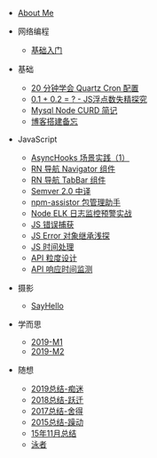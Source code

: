 * [About Me](README.md)

* 网络编程
  * [基础入门](./block-network/README.md)
* 基础
  * [20 分钟学会 Quartz Cron 配置](./block-basic/20-minutes-quartz-cron.md)
  * [0.1 + 0.2 = ? - JS浮点数失精探究](./block-basic/B5-float-number.md)
  * [Mysql Node CURD 简记](./block-basic/B7-mysql-node-curd.md)
  * [博客搭建备忘](./block-basic/how-to-build-a-blog.md)
* JavaScript
  * [AsyncHooks 场景实践（1）](./block-js/node-async-hooks.md)
  * [RN 导航 Navigator 组件](./block-js/B3-rn-navigator-model-2.md)
  * [RN 导航 TabBar 组件](./block-js/B2-rn-navigator-model-1.md)
  * [Semver 2.0 中译](./block-js/B1-note-semver.md)
  * [npm-assistor 包管理助手](./block-js/A9-npm-assistor.md)
  * [Node ELK 日志监控预警实战](./block-js/A8-log-elk.md)
  * [JS 错误捕获](./block-js/A7-error-catch.md)
  * [JS Error 对象继承浅探](./block-js/A6-prototype-chain.md)
  * [JS 时间处理](./block-js/A5-JS时间处理.md)
  * [API 粒度设计](./block-js/A4-mini-unit.md)
  * [API 响应时间监测](./block-js/A3-node性能优化-API响应时间监测.md)
* 摄影
  * [SayHello](./block-vlog/say-hello.md)
* 学而思
  * [2019-M1](./block-read/2019-M1.md)
  * [2019-M2](./block-read/2019-M2.md)
* 随想
  * [2019总结-痴迷](./block-sight/2019-summary.md)
  * [2018总结-跃迁](./block-sight/2018-summary.md)
  * [2017总结-舍得](./block-sight/B8-2017总结-舍得.md)
  * [2015总结-躁动](./block-sight/A2-2015年总结.md)
  * [15年11月总结](./block-sight/A1-15年11月总结.md)
  * [泳者](./block-sight/B6-泳者.md)
